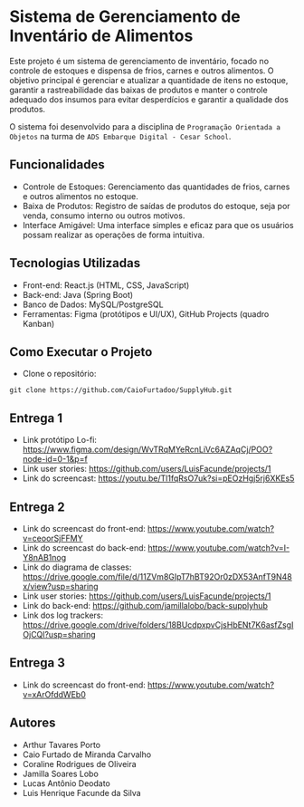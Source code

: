 # Sistema de Gerenciamento de Inventário de Alimentos
Este projeto é um sistema de gerenciamento de inventário, focado no controle de estoques e dispensa de frios, carnes e outros alimentos. O objetivo principal é gerenciar e atualizar a quantidade de itens no estoque, garantir a rastreabilidade das baixas de produtos e manter o controle adequado dos insumos para evitar desperdícios e garantir a qualidade dos produtos.

O sistema foi desenvolvido para a disciplina de `Programação Orientada a Objetos` na turma de `ADS Embarque Digital - Cesar School`.

## Funcionalidades
- Controle de Estoques: Gerenciamento das quantidades de frios, carnes e outros alimentos no estoque.
- Baixa de Produtos: Registro de saídas de produtos do estoque, seja por venda, consumo interno ou outros motivos.
- Interface Amigável: Uma interface simples e eficaz para que os usuários possam realizar as operações de forma intuitiva.

## Tecnologias Utilizadas
- Front-end: React.js (HTML, CSS, JavaScript)
- Back-end: Java (Spring Boot)
- Banco de Dados: MySQL/PostgreSQL
- Ferramentas: Figma (protótipos e UI/UX), GitHub Projects (quadro Kanban)

## Como Executar o Projeto
- Clone o repositório:
```
git clone https://github.com/CaioFurtadoo/SupplyHub.git

```

## Entrega 1
- Link protótipo Lo-fi: https://www.figma.com/design/WvTRqMYeRcnLiVc6AZAqCj/POO?node-id=0-1&p=f
- Link user stories: https://github.com/users/LuisFacunde/projects/1
- Link do screencast: https://youtu.be/Tl1fqRsO7uk?si=pEOzHgj5rj6XKEs5

## Entrega 2
- Link do screencast do front-end: https://www.youtube.com/watch?v=ceoorSjFFMY
- Link do screencast do back-end: https://www.youtube.com/watch?v=I-Y8nAB1nog
- Link do diagrama de classes: https://drive.google.com/file/d/11ZVm8GIpT7hBT92Or0zDX53AnfT9N48x/view?usp=sharing
- Link user stories: https://github.com/users/LuisFacunde/projects/1
- Link do back-end: https://github.com/jamillalobo/back-supplyhub
- Link dos log trackers: https://drive.google.com/drive/folders/18BUcdpxpvCjsHbENt7K6asfZsgIOjCQl?usp=sharing

## Entrega 3
- Link do screencast do front-end: https://www.youtube.com/watch?v=xArOfddWEb0

## Autores
- Arthur Tavares Porto
- Caio Furtado de Miranda Carvalho
- Coraline Rodrigues de Oliveira
- Jamilla Soares Lobo
- Lucas Antônio Deodato
- Luis Henrique Facunde da Silva
